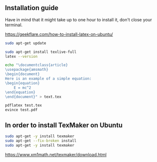 
## Installation guide

Have in mind that it might take up to one hour to install it, don't close your terminal.

https://geekflare.com/how-to-install-latex-on-ubuntu/

``` bash
sudo apt-get update

sudo apt-get install texlive-full
latex --version

echo "\documentclass{article}
\usepackage{amsmath}
\begin{document}
Here is an example of a simple equation:
\begin{equation}
    E = mc^2
\end{equation}
\end{document}" > text.tex

pdflatex test.tex
evince test.pdf
```


## In order to install TexMaker on Ubuntu
```bash
sudo apt-get -y install texmaker
sudo apt-get --fix-broken install
sudo apt-get -y install texmaker
```

https://www.xm1math.net/texmaker/download.html

